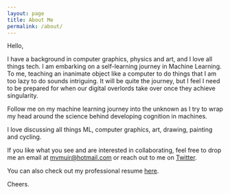 ```yaml
---
layout: page
title: About Me
permalink: /about/
---
```

Hello,

I have a background in computer graphics, physics and art, and I love all things tech.   I am embarking on a self-learning journey in Machine Learning.    To me, teaching an inanimate object like a computer to do things that I am too lazy to do sounds intriguing.  It will be quite the journey, but I feel I need to be prepared for when our digital overlords take over once they achieve singularity.

Follow me on my machine learning journey into the unknown as I try to wrap my head around the science behind developing cognition in machines.

I love discussing all things ML, computer graphics, art, drawing, painting and cycling.

If you like what you see and are interested in collaborating, feel free to drop me an email at <mvmuir@hotmail.com> or reach out to me on [Twitter](https://twitter.com/MichaelMuir_).

You can also check out my professional resume [here](https://drive.google.com/file/d/1eEmPFYLKTsXMDtWi5V1D4Cks6kEmI3L8/view?usp=sharing).

Cheers.
